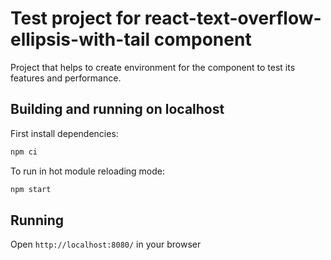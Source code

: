 # Test project for react-text-overflow-ellipsis-with-tail component
Project that helps to create environment for the component to test its features and performance.

## Building and running on localhost

First install dependencies:

```sh
npm ci
```

To run in hot module reloading mode:

```sh
npm start
```

## Running

Open `http://localhost:8080/` in your browser

